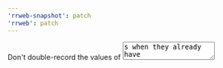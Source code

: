 ```yaml
---
'rrweb-snapshot': patch
'rrweb': patch
---
```


Don't double-record the values of <textarea>s when they already have some content prefilled #1301
